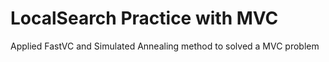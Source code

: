 # LocalSearch Practice with MVC
 Applied FastVC and Simulated Annealing method to solved a MVC problem
